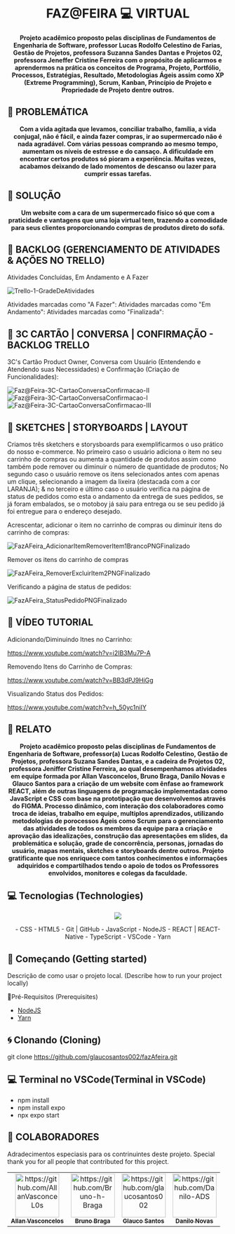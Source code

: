 <h1 align="center" style="font-weight: bold;">FAZ@FEIRA 💻 VIRTUAL</h1>

<p align="center">
    <b>Projeto acadêmico proposto pelas disciplinas de Fundamentos de Engenharia de Software, professor Lucas Rodolfo Celestino de Farias, Gestão de Projetos, professora Suzanna Sandes Dantas e Projetos 02, professora Jeneffer Cristine Ferreira com o propósito de aplicarmos e aprendermos na prática os conceitos de Programa, Projeto, Portfólio, Processos, Estratégias, Resultado, Metodologias Ágeis assim como XP (Extreme Programming), Scrum, Kanban, Princípio de Projeto e Propriedade de Projeto dentre outros.</b>
</p>


<h2 id="started">📝 PROBLEMÁTICA</h2>


<p align="center">
    <b>Com a vida agitada que levamos, conciliar trabalho, família, a vida conjugal, não é fácil, e ainda fazer compras, 
ir ao supermercado não é nada agradável. Com várias pessoas comprando ao mesmo tempo, aumentam os níveis de estresse e do cansaço. 
A dificuldade em encontrar certos produtos só pioram a experiência. Muitas vezes, acabamos deixando de lado momentos de descanso ou lazer para cumprir essas tarefas. </b>
</p>


<h2 id="started">🚀 SOLUÇÃO</h2>


<p align="center">
    <b>Um website com a cara de um 
supermercado físico só que com a praticidade e vantagens que uma loja virtual 
tem, trazendo a comodidade para seus clientes proporcionando compras de 
produtos direto do sofá.</b>
</p>


<h2 id="backlog">💾 BACKLOG (GERENCIAMENTO DE ATIVIDADES & AÇÕES NO TRELLO)</h2>


Atividades Concluídas, Em Andamento e A Fazer


![Trello-1-GradeDeAtividades](https://github.com/user-attachments/assets/821f8277-22dc-412f-b0ed-f5af0807a355)

Atividades marcadas como "A Fazer":        Atividades marcadas como "Em Andamento":         Atividades marcadas como "Finalizada":


<h2 id="3C's">💾 3C CARTÃO | CONVERSA | CONFIRMAÇÃO - BACKLOG TRELLO</h2>


3C's Cartão Product Owner, Conversa com Usuário (Entendendo e Atendendo suas Necessidades) e Confirmação (Criação de Funcionalidades):

![Faz@Feira-3C-CartaoConversaConfirmacao-II](https://github.com/user-attachments/assets/c931b4ec-e9f5-4d87-9580-fa2e6e255edb) ![Faz@Feira-3C-CartaoConversaConfirmacao-I](https://github.com/user-attachments/assets/3f7c4a4c-ea46-4ee1-bc8a-9551175ade2f) ![Faz@Feira-3C-CartaoConversaConfirmacao-III](https://github.com/user-attachments/assets/84400e9c-8466-4d7d-8880-c018cbdba9c0)


<h2 id="layout">🎨 SKETCHES | STORYBOARDS | LAYOUT</h2>


Criamos três sketchers e storysboards para exemplificarmos o uso prático do nosso e-commerce. 
No primeiro caso o usuário adiciona o item no seu carrinho de compras ou aumenta a quantidade de produtos assim como também pode remover ou diminuir o número de quantidade de produtos;
No segundo caso o usuário remove os itens selecionados antes com apenas um clique, selecionando a imagem da lixeira (destacada com a cor LARANJA);
& no terceiro e último caso o usuário verifica na página de status de pedidos como esta o andamento da entrega de sues pedidos, se já foram embalados, se o motoboy já saiu para entrega ou se seu pedido já foi entregue para o endereço desejado. 


Acrescentar, adicionar o item no carrinho de compras ou diminuir itens do carrinho de compras:


![FazAFeira_AdicionarItemRemoverItem1BrancoPNGFinalizado](https://github.com/user-attachments/assets/f1e84ea7-08ce-4fbb-8d52-9d7d8b2b4032)


Remover os itens do carrinho de compras


![FazAFeira_RemoverExcluirItem2PNGFinalizado](https://github.com/user-attachments/assets/9ef21870-4360-4eee-b42b-f2c3e2546c22)


Verificando a página de status de pedidos:


![FazAFeira_StatusPedidoPNGFinalizado](https://github.com/user-attachments/assets/5c5d5551-e784-4128-8e82-a76c6f92b923)



<h2 id="tutorial">🎥 VÍDEO TUTORIAL</h2>


Adicionando/Diminuindo Itnes no Carrinho:

https://www.youtube.com/watch?v=i2IB3Mu7P-A

Removendo Itens do Carrinho de Compras:

https://www.youtube.com/watch?v=BB3dPJ9HiGg

Visualizando Status dos Pedidos:

https://www.youtube.com/watch?v=h_50yc1niIY



<h2 id="relato">📝 RELATO</h2>


<p align="center">
    <b>Projeto acadêmico proposto pelas disciplinas de Fundamentos de Engenharia de Software, professor(a) Lucas Rodolfo Celestino, Gestão de Projetos, professora Suzana Sandes Dantas, e a cadeira de Projetos 02, professora Jeniffer Cristine Ferreira, ao qual desempenhamos atividades em equipe formada por Allan Vasconcelos, Bruno Braga, Danilo Novas e Glauco Santos para a criação de um website com ênfase ao framework REACT, além de outras linguagens de programação implementadas como JavaScript e CSS com base na prototipação que desenvolvemos através do FIGMA. Processo dinâmico, com interação dos colaboradores como troca de ideias, trabalho em equipe, multiplos aprendizados, utilizando metodologias de porocessos Ágeis como Scrum para o gerenciamento das atividades de todos os membros da equipe para a criação e aprovação das idealizações, construção das apresentações em slides, da problemática e solução, grade de concorrência, personas, jornadas do usuário, mapas mentais, sketches e storyboards dentre outros. Projeto gratificante que nos enriquece com tantos conhecimentos e informações adquiridos e compartilhados tendo o apoio de todos os Professores envolvidos, monitores e colegas da faculdade.
</b>
</p>

<h2 id="technologies">💻 Tecnologias (Technologies)</h2>
<p align="center">
  <a href="https://skillicons.dev">
    <img src="https://skillicons.dev/icons?i=git,css,git,github,html,js,nodejs,react,ts,vscode,yarn" />
  </a>
</p>

<p align="center">
-  CSS  -  HTML5  -  Git | GitHub  -  JavaScript  -  NodeJS  -  REACT | REACT-Native  -  TypeScript  -  VSCode  -  Yarn
</p>

<h2 id="started">🚀 Começando (Getting started)</h2>

Descrição de como usar o projeto local. (Describe how to run your project locally)

<h3i id="prerequisites">📎Pré-Requisitos (Prerequisites)</h3>

- [NodeJS](https://github.com/)
- [Yarn](https://github.com)

<h2 id="cloning">🌀 Clonando (Cloning)</h2>

git clone https://github.com/glaucosantos002/fazAfeira.git

<h2 id="terminal">💻 Terminal no VSCode(Terminal in VSCode)</h2>

- npm install 
- npm install expo
- npx expo start

<h2 id="colab">🤝 COLABORADORES</h2>

Adradecimentos especiasis para os contrinuintes deste projeto. Special thank you for all people that contributed for this project.

<table>
  <tr>
    <td align="center">
      <a href="#">
        <img src="https://avatars.githubusercontent.com/u/157706379?v=4" width="100px;" alt="https://github.com/AllanVasconceL0s"/><br>
        <sub>
          <b>Allan Vasconcelos</b>
        </sub>
      </a>
    </td>
    <td align="center">
      <a href="#">
        <img src="https://avatars.githubusercontent.com/u/184687405?v=4" width="100px;" alt="https://github.com/Bruno-h-Braga"/><br>
        <sub>
          <b>Bruno Braga</b>
        </sub>
      </a>
    </td>
    <td align="center">
      <a href="#">
        <img src="https://avatars.githubusercontent.com/u/206132779?v=4" width="100px;" alt="https://github.com/glaucosantos002"/><br>
        <sub>
          <b>Glauco Santos</b>
        </sub>
      </a>
    </td>
    <td align="center">
      <a href="#">
        <img src="https://avatars.githubusercontent.com/u/184254021?v=4" width="100px;" alt="https://github.com/Danilo-ADS"/><br>
        <sub>
          <b>Danilo Novas</b>
        </sub>
      </a>
    </td>
  </tr>
</table>
